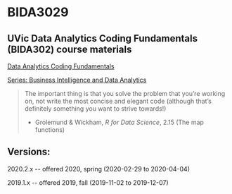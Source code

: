 # BIDA3029

## UVic Data Analytics Coding Fundamentals (BIDA302) course materials

[Data Analytics Coding Fundamentals](https://continuingstudies.uvic.ca/business-technology-and-public-relations/courses/data-analytics-coding-fundamentals)

[Series: Business Intelligence and Data Analytics](https://continuingstudies.uvic.ca/business-technology-and-public-relations/series/business-intelligence-and-data-analytics)


> The important thing is that you solve the problem that you’re working on, not write the most concise and elegant code (although that’s definitely something you want to strive towards!)
> - Grolemund & Wickham, _R for Data Science_, 2.15 (The map functions)


## Versions:

2020.2.x -- offered 2020, spring (2020-02-29 to 2020-04-04) 

2019.1.x -- offered 2019, fall (2019-11-02 to 2019-12-07)

